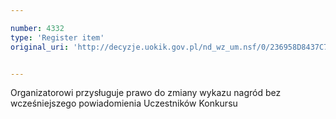 ```yaml
---

number: 4332
type: 'Register item'
original_uri: 'http://decyzje.uokik.gov.pl/nd_wz_um.nsf/0/236958D8437C70AEC1257B2E0041777B?OpenDocument'


---
```


Organizatorowi przysługuje prawo do zmiany wykazu nagród bez wcześniejszego powiadomienia Uczestników Konkursu
